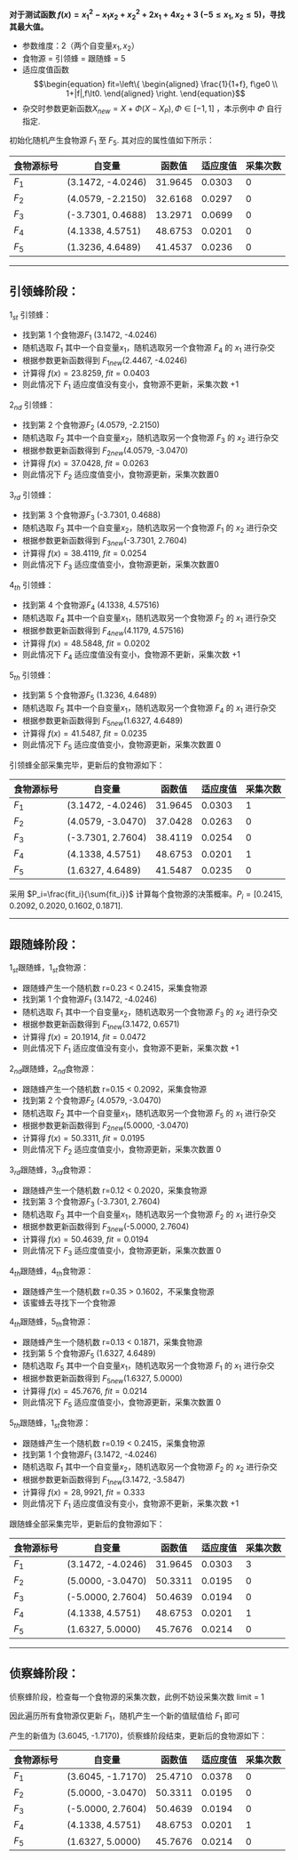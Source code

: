 **对于测试函数 $f(x)=x_1^2-x_1x_2+x_2^2+2x_1+4x_2+3$ ($-5\le x_1, x_2\le 5$)，寻找其最大值。** 

* 参数维度：2（两个自变量$x_1,x_2$）
* 食物源 = 引领蜂 = 跟随蜂 = 5
* 适应度值函数 $$\begin{equation}
  fit=\left\{
  \begin{aligned}
  \frac{1}{1+f}, f\ge0 \\
  1+|f|,f\lt0.
  \end{aligned}
  \right.
  \end{equation}$$
* 杂交时参数更新函数$X_{new}=X+\Phi(X-X_P),\Phi\in[-1,1]$ ，本示例中 $\Phi$ 自行指定. 

初始化随机产生食物源 $F_1$ 至 $F_5$. 其对应的属性值如下所示：

|食物源标号| 自变量            | 函数值  | 适应度值 | 采集次数 |
|-------| ----------------- | ------- | -------- | -------- |
|$F_1$| (3.1472, -4.0246) | 31.9645 | 0.0303   | 0        |
|$F_2$| (4.0579, -2.2150) | 32.6168 | 0.0297   | 0        |
|$F_3$| (-3.7301, 0.4688) | 13.2971 | 0.0699   | 0        |
|$F_4$| (4.1338, 4.5751) | 48.6753 | 0.0201   | 0        |
|$F_5$| (1.3236, 4.6489) | 41.4537 | 0.0236 | 0        |



-------

## 引领蜂阶段：

$1_{st}$ 引领蜂：

* 找到第 1 个食物源$F_1$ (3.1472, -4.0246) 
* 随机选取 $F_1$ 其中一个自变量$x_1$，随机选取另一个食物源 $F_4$ 的 $x_1$ 进行杂交
* 根据参数更新函数得到 $F_{1new}$(2.4467, -4.0246)
* 计算得 $f(x)=23.8259$, $fit=0.0403$
* 则此情况下 $F_1$ 适应度值没有变小，食物源不更新，采集次数 +1

$2_{nd}$ 引领蜂：

* 找到第 2 个食物源$F_2$ (4.0579, -2.2150) 
* 随机选取 $F_2$ 其中一个自变量$x_2$，随机选取另一个食物源 $F_3$ 的 $x_2$ 进行杂交
* 根据参数更新函数得到 $F_{2new}$(4.0579, -3.0470)
* 计算得 $f(x)=37.0428$, $fit=0.0263$
* 则此情况下 $F_2$ 适应度值变小，食物源更新，采集次数置0

$3_{rd}$ 引领蜂：

* 找到第 3 个食物源$F_3$ (-3.7301, 0.4688) 
* 随机选取 $F_3$ 其中一个自变量$x_2$，随机选取另一个食物源 $F_1$ 的 $x_2$ 进行杂交
* 根据参数更新函数得到 $F_{3new}$(-3.7301, 2.7604)
* 计算得 $f(x)=38.4119$, $fit=0.0254$
* 则此情况下 $F_3$ 适应度值变小，食物源更新，采集次数置0

$4_{th}$ 引领蜂：

* 找到第 4 个食物源$F_4$ (4.1338, 4.57516) 
* 随机选取 $F_4$ 其中一个自变量$x_1$，随机选取另一个食物源 $F_2$ 的 $x_1$ 进行杂交
* 根据参数更新函数得到 $F_{4new}$(4.1179, 4.57516)
* 计算得 $f(x)=48.5848$, $fit=0.0202$
* 则此情况下 $F_4$ 适应度值没有变小，食物源不更新，采集次数 +1

$5_{th}$ 引领蜂：

* 找到第 5 个食物源$F_5$ (1.3236, 4.6489) 
* 随机选取 $F_5$ 其中一个自变量$x_1$，随机选取另一个食物源 $F_4$ 的 $x_1$ 进行杂交
* 根据参数更新函数得到 $F_{5new}$(1.6327, 4.6489)
* 计算得 $f(x)=41.5487$, $fit=0.0235$
* 则此情况下 $F_5$ 适应度值变小，食物源更新，采集次数置 0

引领蜂全部采集完毕，更新后的食物源如下：

|食物源标号| 自变量            | 函数值  | 适应度值 | 采集次数 |
|-------| ----------------- | ------- | -------- | -------- |
|$F_1$| (3.1472, -4.0246) | 31.9645 | 0.0303   | 1       |
|$F_2$| (4.0579, -3.0470) | 37.0428 | 0.0263 | 0        |
|$F_3$| (-3.7301, 2.7604) | 38.4119 | 0.0254 | 0        |
|$F_4$| (4.1338, 4.5751) | 48.6753 | 0.0201   | 1       |
|$F_5$| (1.6327, 4.6489) | 41.5487 | 0.0235 | 0        |

采用 $P_i=\frac{fit_i}{\sum{fit_i}}$ 计算每个食物源的决策概率。$P_i=[0.2415, 0.2092, 0.2020, 0.1602, 0.1871]$. 

--------

## 跟随蜂阶段：

$1_{st}$跟随蜂，$1_{st}$食物源：

* 跟随蜂产生一个随机数 r=0.23 < 0.2415，采集食物源
* 找到第 1 个食物源$F_1$ (3.1472, -4.0246) 
* 随机选取 $F_1$ 其中一个自变量$x_2$，随机选取另一个食物源 $F_3$ 的 $x_2$ 进行杂交
* 根据参数更新函数得到 $F_{1new}$(3.1472, 0.6571)
* 计算得 $f(x)=20.1914$, $fit=0.0472$
* 则此情况下 $F_1$ 适应度值没有变小，食物源不更新，采集次数 +1

$2_{nd}$跟随蜂，$2_{nd}$食物源：

* 跟随蜂产生一个随机数 r=0.15 < 0.2092，采集食物源
* 找到第 2 个食物源$F_2$ (4.0579, -3.0470) 
* 随机选取 $F_2$ 其中一个自变量$x_1$，随机选取另一个食物源 $F_5$ 的 $x_1$ 进行杂交
* 根据参数更新函数得到 $F_{2new}$(5.0000, -3.0470)
* 计算得 $f(x)=50.3311$, $fit=0.0195$
* 则此情况下 $F_2$ 适应度值变小，食物源更新，采集次数置 0 

$3_{rd}$跟随蜂，$3_{rd}$食物源：

* 跟随蜂产生一个随机数 r=0.12 < 0.2020，采集食物源
* 找到第 3 个食物源$F_3$ (-3.7301, 2.7604) 
* 随机选取 $F_3$ 其中一个自变量$x_1$，随机选取另一个食物源 $F_2$ 的 $x_1$ 进行杂交
* 根据参数更新函数得到 $F_{3new}$(-5.0000, 2.7604)
* 计算得 $f(x)=50.4639$, $fit=0.0194$
* 则此情况下 $F_3$ 适应度值变小，食物源更新，采集次数置 0 

$4_{th}$跟随蜂，$4_{th}$食物源：

* 跟随蜂产生一个随机数 r=0.35 > 0.1602，不采集食物源
* 该蜜蜂去寻找下一个食物源

$4_{th}$跟随蜂，$5_{th}$食物源：

* 跟随蜂产生一个随机数 r=0.13 < 0.1871，采集食物源
* 找到第 5 个食物源$F_5$ (1.6327, 4.6489) 
* 随机选取 $F_5$ 其中一个自变量$x_1$，随机选取另一个食物源 $F_1$ 的 $x_1$ 进行杂交
* 根据参数更新函数得到 $F_{5new}$(1.6327, 5.0000)
* 计算得 $f(x)=45.7676$, $fit=0.0214$
* 则此情况下 $F_5$ 适应度值变小，食物源更新，采集次数置 0 

$5_{th}$跟随蜂，$1_{st}$食物源：

* 跟随蜂产生一个随机数 r=0.19 < 0.2415，采集食物源
* 找到第 1 个食物源$F_1$ (3.1472, -4.0246) 
* 随机选取 $F_1$ 其中一个自变量$x_2$，随机选取另一个食物源 $F_2$ 的 $x_2$ 进行杂交
* 根据参数更新函数得到 $F_{1new}$(3.1472, -3.5847)
* 计算得 $f(x)=28,9921$, $fit=0.333$
* 则此情况下 $F_1$ 适应度值没有变小，食物源不更新，采集次数 +1 

跟随蜂全部采集完毕，更新后的食物源如下：

|食物源标号| 自变量            | 函数值  | 适应度值 | 采集次数 |
|-------| ----------------- | ------- | -------- | -------- |
|$F_1$| (3.1472, -4.0246) | 31.9645 | 0.0303   | 3       |
|$F_2$| (5.0000, -3.0470) | 50.3311 | 0.0195 | 0        |
|$F_3$| (-5.0000, 2.7604) | 50.4639 | 0.0194 | 0        |
|$F_4$| (4.1338, 4.5751) | 48.6753 | 0.0201   | 1       |
|$F_5$| (1.6327, 5.0000) | 45.7676 | 0.0214 | 0        |

-------

## 侦察蜂阶段：

侦察蜂阶段，检查每一个食物源的采集次数，此例不妨设采集次数 limit = 1

因此遍历所有食物源仅更新 $F_1$，随机产生一个新的值赋值给 $F_1$ 即可

产生的新值为 (3.6045, -1.7170)，侦察蜂阶段结束，更新后的食物源如下：

| 食物源标号 | 自变量            | 函数值  | 适应度值 | 采集次数 |
| ---------- | ----------------- | ------- | -------- | -------- |
| $F_1$      | (3.6045, -1.7170) | 25.4710 | 0.0378   | 0        |
| $F_2$      | (5.0000, -3.0470) | 50.3311 | 0.0195   | 0        |
| $F_3$      | (-5.0000, 2.7604) | 50.4639 | 0.0194   | 0        |
| $F_4$      | (4.1338, 4.5751)  | 48.6753 | 0.0201   | 1        |
| $F_5$      | (1.6327, 5.0000)  | 45.7676 | 0.0214   | 0        |